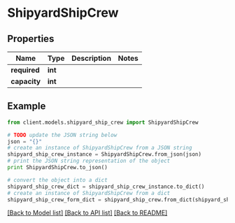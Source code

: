# ShipyardShipCrew


## Properties

Name | Type | Description | Notes
------------ | ------------- | ------------- | -------------
**required** | **int** |  | 
**capacity** | **int** |  | 

## Example

```python
from client.models.shipyard_ship_crew import ShipyardShipCrew

# TODO update the JSON string below
json = "{}"
# create an instance of ShipyardShipCrew from a JSON string
shipyard_ship_crew_instance = ShipyardShipCrew.from_json(json)
# print the JSON string representation of the object
print ShipyardShipCrew.to_json()

# convert the object into a dict
shipyard_ship_crew_dict = shipyard_ship_crew_instance.to_dict()
# create an instance of ShipyardShipCrew from a dict
shipyard_ship_crew_form_dict = shipyard_ship_crew.from_dict(shipyard_ship_crew_dict)
```
[[Back to Model list]](../README.md#documentation-for-models) [[Back to API list]](../README.md#documentation-for-api-endpoints) [[Back to README]](../README.md)



